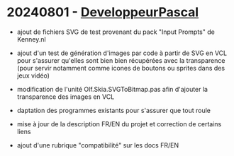 # 20240801 - [DeveloppeurPascal](https://github.com/DeveloppeurPascal)

* ajout de fichiers SVG de test provenant du pack "Input Prompts" de Kenney.nl

* ajout d'un test de génération d'images par code à partir de SVG en VCL pour s'assurer qu'elles sont bien bien récupérées avec la transparence (pour servir notamment comme icones de boutons ou sprites dans des jeux vidéo)
* modification de l'unité Olf.Skia.SVGToBitmap.pas afin d'ajouter la transparence des images en VCL
* daptation des programmes existants pour s'assurer que tout roule

* mise à jour de la description FR/EN du projet et correction de certains liens
* ajout d'une rubrique "compatibilité" sur les docs FR/EN
